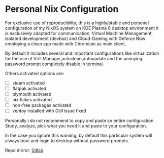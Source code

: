 # Personal Nix Configuration

For exclusive use of reproducibility, this is a highly/stable and personal configuration of my NixOS system on KDE Plasma 6 desktop environment it is exclusively adapted for communication, Virtual Machine Management, isolated development (devbox) and Cloud-Gaming with Geforce Now  employing a clean app made with Chromium as main client. 

By default it includes several and important configurations like virtualization for the use of Virt-Manager,autoclean,autoupdate and the annoying password prompt completely disable in terminal.

Others activated options are:

- [ ] steam activated
- [ ] flatpak activated
- [ ] plymouth activated
- [ ] nix flakes activated
- [ ] non-free packages activated
- [ ] ventoy installed with GUI issue fixed

Personally i do not recommend to copy and paste an entire configuration.  Study, analyze, pick what you need it and paste to your configuration.

In the case you ignore this warning, by default this particular system will always boot and login to desktop without password prompts.

Repo mirror: [Gitlab](https://gitlab.com/S1RCAM/personal-nix-configuration)
